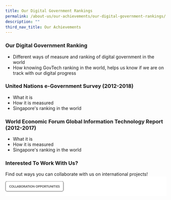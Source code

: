 ```yaml
---
title: Our Digital Government Rankings
permalink: /about-us/our-achievements/our-digital-government-rankings/
description: ""
third_nav_title: Our Achievements
---
```

### **Our Digital Government Ranking**

- Different ways of measure and ranking of digital government in the world
- How knowing GovTech ranking in the world, helps us know if we are on track with our digital progress

### **United Nations e-Government Survey (2012-2018)**
- What it is
- How it is measured
- Singapore's ranking in the world

### **World Economic Forum Global Information Technology Report (2012-2017)**
- What it is
- How it is measured
- Singapore's ranking in the world

### **Interested To Work With Us?**
Find out ways you can collaborate with us on international projects!
![](/images/collaborate%20cta.png)